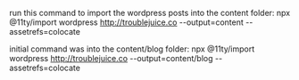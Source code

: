 run this command to import the wordpress posts into the content folder:
npx @11ty/import wordpress http://troublejuice.co --output=content --assetrefs=colocate

initial command was into the content/blog folder:
npx @11ty/import wordpress http://troublejuice.co --output=content/blog --assetrefs=colocate





